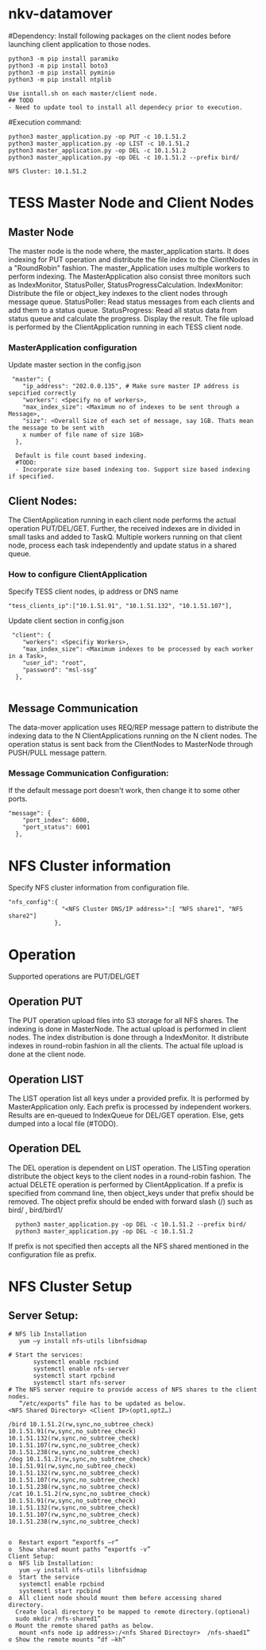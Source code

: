 # nkv-datamover

#Dependency:
Install following packages on the client nodes before launching client application to those nodes.
```
python3 -m pip install paramiko
python3 -m pip install boto3
python3 -m pip install pyminio
python3 -m pip install ntplib

Use isntall.sh on each master/client node.
## TODO
- Need to update tool to install all dependecy prior to execution.
```

#Execution command:
```
python3 master_application.py -op PUT -c 10.1.51.2
python3 master_application.py -op LIST -c 10.1.51.2
python3 master_application.py -op DEL -c 10.1.51.2
python3 master_application.py -op DEL -c 10.1.51.2 --prefix bird/

NFS Cluster: 10.1.51.2
```
# TESS Master Node and Client Nodes
## Master Node
   The master node is the node where, the master_application starts. 
   It does indexing for PUT operation and distribute the file index to the ClientNodes in
   a "RoundRobin" fashion. The master_Application uses multiple workers to perform indexing.
   The MasterApplication also consist three monitors such as IndexMonitor, StatusPoller, StatusProgressCalculation.
   IndexMonitor: Distribute the file or object_key indexes  to the client nodes through message queue.
   StatusPoller: Read status messages from each clients and add them to a status queue.
   StatusProgress: Read all status data from status queue and calculate the progress.
                   Display the result.
   The file upload is performed by the ClientApplication running in each TESS client node.
### MasterApplication configuration
Update master section in the config.json
```
 "master": {
    "ip_address": "202.0.0.135", # Make sure master IP address is sepcified correctly
    "workers": <Specify no of workers>,
    "max_index_size": <Maximum no of indexes to be sent through a Message>,
    "size": <Overall Size of each set of message, say 1GB. Thats mean the message to be sent with 
    x number of file name of size 1GB>
  },
  
  Default is file count based indexing. 
  #TODO:
  - Incorporate size based indexing too. Support size based indexing if specified.
``` 
## Client Nodes:
   The ClientApplication running in each client node performs the actual operation PUT/DEL/GET.
   Further, the received indexes are in divided in small tasks and added to TaskQ. Multiple workers 
   running on that client node, process each task independently and update status in a shared queue.
   
### How to configure ClientApplication
Specify TESS client nodes, ip address or DNS name
```
"tess_clients_ip":["10.1.51.91", "10.1.51.132", "10.1.51.107"],
```
Update client section in config.json
``` 
 "client": {
    "workers": <Specifiy Workers>,
    "max_index_size": <Maximum indexes to be processed by each worker in a Task>,
    "user_id": "root",
    "password": "msl-ssg"
  },
  
```
## Message Communication
   The data-mover application uses REQ/REP message pattern to distribute the indexing data to the
   N ClientApplications running on the N client nodes. The operation status is sent back from the 
   ClientNodes to MasterNode through PUSH/PULL message pattern. 
### Message Communication Configuration:
If the default message port doesn't work, then change it to some other ports.
```
"message": {
    "port_index": 6000,
    "port_status": 6001
  },
```   
# NFS Cluster information
Specify NFS cluster information from configuration file.
```
"nfs_config":{
               "<NFS Cluster DNS/IP address>":[ "NFS share1", "NFS share2"]
             },
```

# Operation
Supported operations are PUT/DEL/GET
## Operation PUT
  The PUT operation upload files into S3 storage for all NFS shares. The indexing is done in MasterNode.
  The actual upload is performed in client nodes. The index distribution is done through a IndexMonitor.
  It distribute indexes in round-robin fashion in all the clients. The actual file upload is done at the
  client node.
## Operation LIST
  The LIST operation list all keys under a provided prefix. It is performed by MasterApplication
  only. Each prefix is processed by independent workers. Results are en-queued to IndexQueue for
  DEL/GET operation. Else, gets dumped into a local file (#TODO).
## Operation DEL
  The DEL operation is dependent on LIST operation. The LISTing operation distribute the object keys
  to the client nodes in a round-robin fashion. The actual DELETE operation is performed by ClientApplication.
  If a prefix is specified from command line, then object_keys under that prefix should be removed.
  The object prefix should be ended with forward slash (/) such as bird/ , bird/bird1/
  ```
    python3 master_application.py -op DEL -c 10.1.51.2 --prefix bird/
    python3 master_application.py -op DEL -c 10.1.51.2 
  ```
  If prefix is not specified then accepts all the NFS shared mentioned in the configuration file as prefix.
  
 # NFS Cluster Setup
 ## Server Setup:
 ```
# NFS lib Installation 
    yum –y install nfs-utils libnfsidmap
    
# Start the services:
        systemctl enable rpcbind
        systemctl enable nfs-server
        systemctl start rpcbind
        systemctl start nfs-server
# The NFS server require to provide access of NFS shares to the client nodes.
	“/etc/exports” file has to be updated as below.
<NFS Shared Directory> <Client IP>(opt1,opt2…)

/bird 10.1.51.2(rw,sync,no_subtree_check) 10.1.51.91(rw,sync,no_subtree_check) 10.1.51.132(rw,sync,no_subtree_check) 10.1.51.107(rw,sync,no_subtree_check) 10.1.51.238(rw,sync,no_subtree_check)
/dog 10.1.51.2(rw,sync,no_subtree_check) 10.1.51.91(rw,sync,no_subtree_check) 10.1.51.132(rw,sync,no_subtree_check) 10.1.51.107(rw,sync,no_subtree_check) 10.1.51.238(rw,sync,no_subtree_check)
/cat 10.1.51.2(rw,sync,no_subtree_check) 10.1.51.91(rw,sync,no_subtree_check) 10.1.51.132(rw,sync,no_subtree_check) 10.1.51.107(rw,sync,no_subtree_check) 10.1.51.238(rw,sync,no_subtree_check)


o  Restart export “exportfs –r”
o  Show shared mount paths “exportfs -v”
Client Setup:
o  NFS lib Installation:
	yum –y install nfs-utils libnfsidmap
o  Start the service
    systemctl enable rpcbind
	systemctl start rpcbind
o  All client node should mount them before accessing shared directory.
   Create local directory to be mapped to remote directory.(optional)
   sudo mkdir /nfs-shared1”
o Mount the remote shared paths as below.
    mount <nfs node ip address>:/<nfs Shared Directoyr>  /nfs-shaed1”
o Show the remote mounts “df –kh”
```
 
  

